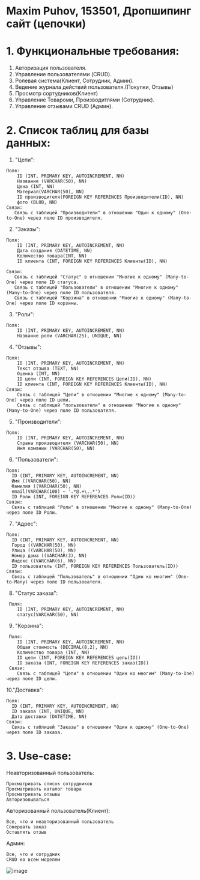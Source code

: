 # Maxim Puhov, 153501, Дропшипинг сайт (цепочки)

# 1. Функциональные требования:
  1. Авторизация пользователя.
  2. Управление пользователями (CRUD).
  3. Ролевая система(Клиент, Сотрудник, Админ).
  4. Ведение журнала действий пользователя.(Покупки, Отзывы)
  6. Просмотр сортудников(Клиент)
  7. Управление Товароми, Производитлями (Сотрудник).
  8. Управление отзывами CRUD (Админ).
     
# 2. Список таблиц для базы данных:
  1. "Цепи":

    Поля:
        ID (INT, PRIMARY KEY, AUTOINCREMENT, NN)
        Название (VARCHAR(50), NN)
        Цена (INT, NN)
        Материал(VARCHAR(50), NN)
        ID производителя(FOREIGN KEY REFERENCES Производители(ID), NN)
        фото (BLOB, NN)
    Связи:  
       Связь с таблицей "Производители" в отношении "Один к одному" (One-to-One) через поле ID производителя.

  2. "Заказы":

    Поля:
        ID (INT, PRIMARY KEY, AUTOINCREMENT, NN)
        Дата создания (DATETIME, NN)
        Количество товара(INT, NN)
        ID клиента (INT, FOREIGN KEY REFERENCES Клиенты(ID), NN)
        
    Связи:
       Связь с таблицей "Статус" в отношении "Многие к одному" (Many-to-One) через поле ID статуса.
       Связь с таблицей "Пользователи" в отношении "Многие к одному" (Many-to-One) через поле ID пользователя.
       Связь с таблицей "Корзина" в отношении "Многие к одному" (Many-to-One) через поле ID корзины.


  3. "Роли":

    Поля:
        ID (INT, PRIMARY KEY, AUTOINCREMENT, NN)
        Название роли (VARCHAR(25), UNIQUE, NN)

  4. "Отзывы":

    Поля:
        ID (INT, PRIMARY KEY, AUTOINCREMENT, NN)
        Текст отзыва (TEXT, NN)
        Оценка (INT, NN)
        ID цепи (INT, FOREIGN KEY REFERENCES Цепи(ID), NN)
        ID клиента (INT, FOREIGN KEY REFERENCES Клиенты(ID), NN)
    Связи:
        Связь с таблицей "Цепи" в отношении "Многие к одному" (Many-to-One) через поле ID цепи.
        Связь с таблицей "пользователи" в отношении "Многие к одному" (Many-to-One) через поле ID пользователя.      
      
  5. "Производители":

    Поля:
        ID (INT, PRIMARY KEY, AUTOINCREMENT, NN)
        Страна производителя (VARCHAR(50), NN)
        Имя комании (VARCHAR(50), NN)
        
  6. "Пользователи":

    Поля:
      ID (INT, PRIMARY KEY, AUTOINCREMENT, NN)
      Имя ((VARCHAR(50), NN)
      Фамилия ((VARCHAR(50), NN)
      email(VARCHAR(100) ~ '.*@.+\..*')
      ID Роли (INT, FOREIGN KEY REFERENCES Роли(ID))
    Связи:
      Связь с таблицей "Роли" в отношении "Многие к одному" (Many-to-One) через поле ID Роли.

   7. "Адрес":

    Поля:
      ID (INT, PRIMARY KEY, AUTOINCREMENT, NN)
      Город ((VARCHAR(50), NN)
      Улица ((VARCHAR(50), NN)
      Номер дома ((VARCHAR(3), NN)
      Индекс ((VARCHAR(6), NN)
      ID пользователь (INT, FOREIGN KEY REFERENCES Пользователь(ID))
    Связи:
      Связь с таблицей "Пользователь" в отношении "Один ко многим" (One-to-Many) через поле ID пользователя.

   8. "Статус заказа":
    
     Поля:
        ID (INT, PRIMARY KEY, AUTOINCREMENT, NN)
        статус(VARCHAR(50), NN)

   9. "Корзина":
    
     Поля:
        ID (INT, PRIMARY KEY, AUTOINCREMENT, NN)
        Общая стоимость (DECIMAL(8,2), NN)
        Количество товара (INT, NN)
        ID цепи (INT, FOREIGN KEY REFERENCES цепь(ID))
        ID заказа (INT, FOREIGN KEY REFERENCES заказ(ID))
     Связи:
        Связь с таблицей "Цепи" в отношении "Один ко многим" (Many-to-One) через поле ID цепи.

  10."Доставка":
  
    Поля:
      ID (INT, PRIMARY KEY, AUTOINCREMENT, NN)
      ID заказа (INT, UNIQUE, NN)
      Дата доставки (DATETIME, NN)
    Связи:
      Связь с таблицей "Заказы" в отношении "Один к одному" (One-to-One) через поле ID заказа.
              

# 3. Use-case:
  Неавторизованный пользователь:
  
    Просматривать список сотрудников
    Просматривать каталог товара
    Просматривать отзывы
    Авторизовываться 
    
  Авторизованный пользователь(Клиент):
    
    Все, что и неавторизованный пользователь
    Совершать заказ
    Оставлять отзыв
    
  Админ:
  
    Все, что и сотрудник
    CRUD ко всем моделям


![image](https://github.com/Carcajo/DB_bsuir/assets/93794796/930af3d1-98d2-4666-9074-0b06e1265e65)



